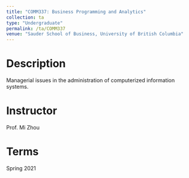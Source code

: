 ```yaml
---
title: "COMM337: Business Programming and Analytics"
collection: ta
type: "Undergraduate"
permalink: /ta/COMM337
venue: "Sauder School of Business, University of British Columbia"
---
```



Description
======
Managerial issues in the administration of computerized information systems.

Instructor
======
Prof. Mi Zhou

Terms
======
Spring 2021
